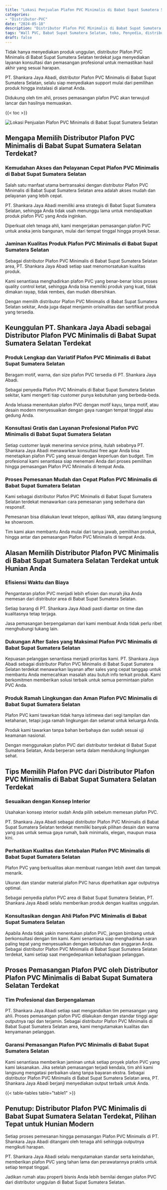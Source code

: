 ```yaml
---
title: "Lokasi Penjualan Plafon PVC Minimalis di Babat Supat Sumatera Selatan"
categories: 
- "Distributor-PVC"
date: "2024-05-18"
description: "Distributor Plafon PVC Minimalis di Babat Supat Sumatera Selatan untuk rumah, perkantoran, serta toko. Panel unggulan, variasi motif, pilihan warna modern, dengan servis pemasangan dikerjakan oleh tenaga ahli berpengalaman dan kepastian resmi!|Jasa penyediaan Plafon PVC Minimalis di Babat Supat Sumatera Selatan bagi keperluan tempat tinggal, perkantoran, maupun ritel, beserta produk terbaik dan pemasangan oleh tenaga ahli berpengalaman serta garansi resmi.|Alternatif Plafon PVC Minimalis di Babat Supat Sumatera Selatan yang terbukti bagi tempat tinggal, office, serta gerai, dengan material terbaik dan penempatan ditangani oleh tenaga ahli profesional serta garansi resmi.|Distribusi Plafon PVC Minimalis di Babat Supat Sumatera Selatan bagi rumah, office, serta toko, dengan produk terbaik dan penempatan dikerjakan oleh tenaga ahli profesional, disertai dengan jaminan resmi.}"
tags: "Wall PVC, Babat Supat Sumatera Selatan, toko, Penyedia, distributor"
draft: false
---
```


Tidak hanya menyediakan produk unggulan, distributor Plafon PVC Minimalis di Babat Supat Sumatera Selatan terdekat juga menyediakan layanan konsultasi dan pemasangan profesional untuk memastikan hasil akhir yang sesuai harapan.

PT. Shankara Jaya Abadi, distributor Plafon PVC Minimalis di Babat Supat Sumatera Selatan, selalu siap menyediakan support mulai dari pemilihan produk hingga instalasi di alamat Anda.

Didukung oleh tim ahli, proses pemasangan plafon PVC akan terwujud lancar dan hasilnya memuaskan.

{{< toc >}}

![Lokasi Penjualan Plafon PVC Minimalis di Babat Supat Sumatera Selatan](/images/Distributor-PVC/Lokasi-Penjualan-Plafon-PVC-Minimalis-di-Babat-Supat-Sumatera-Selatan.png)


## Mengapa Memilih Distributor Plafon PVC Minimalis di Babat Supat Sumatera Selatan Terdekat?

### Kemudahan Akses dan Pelayanan Cepat Plafon PVC Minimalis di Babat Supat Sumatera Selatan

Salah satu manfaat utama bertransaksi dengan distributor Plafon PVC Minimalis di Babat Supat Sumatera Selatan area adalah akses mudah dan pelayanan yang lebih cepat.

PT. Shankara Jaya Abadi memiliki area strategis di Babat Supat Sumatera Selatan, sehingga Anda tidak usah menunggu lama untuk mendapatkan produk plafon PVC yang Anda inginkan.

Diperkuat oleh tenaga ahli, kami mengerjakan pemasangan plafon PVC untuk aneka jenis bangunan, mulai dari tempat tinggal hingga proyek besar.

### Jaminan Kualitas Produk Plafon PVC Minimalis di Babat Supat Sumatera Selatan

Sebagai distributor Plafon PVC Minimalis di Babat Supat Sumatera Selatan area, PT. Shankara Jaya Abadi setiap saat menomorsatukan kualitas produk.

Kami senantiasa menghadirkan plafon PVC yang benar-benar lolos proses quality control ketat, sehingga Anda bisa memiliki produk yang kuat, tidak dimakan rayap, tidak rembes, dan mudah dibersihkan.

Dengan memilih distributor Plafon PVC Minimalis di Babat Supat Sumatera Selatan sekitar, Anda juga dapat menjamin orisinalitas dan sertifikat produk yang tersedia.

## Keunggulan PT. Shankara Jaya Abadi sebagai Distributor Plafon PVC Minimalis di Babat Supat Sumatera Selatan Terdekat

### Produk Lengkap dan Variatif Plafon PVC Minimalis di Babat Supat Sumatera Selatan

Beragam motif, warna, dan size plafon PVC tersedia di PT. Shankara Jaya Abadi.

Sebagai penyedia Plafon PVC Minimalis di Babat Supat Sumatera Selatan sekitar, kami mengerti tiap customer punya kebutuhan yang berbeda-beda.

Anda leluasa menentukan plafon PVC dengan motif kayu, tanpa motif, atau desain modern menyesuaikan dengan gaya ruangan tempat tinggal atau gedung Anda.

### Konsultasi Gratis dan Layanan Profesional Plafon PVC Minimalis di Babat Supat Sumatera Selatan

Setiap customer layak menerima service prima, itulah sebabnya PT. Shankara Jaya Abadi menawarkan konsultasi free agar Anda bisa menetapkan plafon PVC yang sesuai dengan keperluan dan budget. Tim profesional kami senantiasa siap menemani Anda dari proses pemilihan hingga pemasangan Plafon PVC Minimalis di tempat Anda.

### Proses Pemesanan Mudah dan Cepat Plafon PVC Minimalis di Babat Supat Sumatera Selatan

Kami sebagai distributor Plafon PVC Minimalis di Babat Supat Sumatera Selatan terdekat menawarkan cara pemesanan yang sederhana dan responsif.

Pemesanan bisa dilakukan lewat telepon, aplikasi WA, atau datang langsung ke showroom.

Tim kami akan membantu Anda mulai dari tanya jawab, pemilihan produk, hingga antar dan pemasangan Plafon PVC Minimalis di tempat Anda.

## Alasan Memilih Distributor Plafon PVC Minimalis di Babat Supat Sumatera Selatan Terdekat untuk Hunian Anda

### Efisiensi Waktu dan Biaya

Pengantaran plafon PVC menjadi lebih efisien dan murah jika Anda memesan dari distributor area di Babat Supat Sumatera Selatan.

Setiap barang di PT. Shankara Jaya Abadi pasti diantar on time dan kualitasnya tetap terjaga.

Jasa pemasangan berpengalaman dari kami membuat Anda tidak perlu ribet menghubungi tukang lain.

### Dukungan After Sales yang Maksimal Plafon PVC Minimalis di Babat Supat Sumatera Selatan

Kepuasan pelanggan senantiasa menjadi prioritas kami. PT. Shankara Jaya Abadi sebagai distributor Plafon PVC Minimalis di Babat Supat Sumatera Selatan terdekat menawarkan layanan after sales yang cepat tanggap untuk membantu Anda memecahkan masalah atau butuh info terkait produk. Kami berkomitmen memberikan solusi terbaik untuk semua permintaan plafon PVC Anda.

### Produk Ramah Lingkungan dan Aman Plafon PVC Minimalis di Babat Supat Sumatera Selatan

Plafon PVC kami tawarkan tidak hanya istimewa dari segi tampilan dan ketahanan, tetapi juga ramah lingkungan dan selamat untuk keluarga Anda.

Produk kami tawarkan tanpa bahan berbahaya dan sudah sesuai uji keamanan nasional.

Dengan menggunakan plafon PVC dari distributor terdekat di Babat Supat Sumatera Selatan, Anda berperan serta dalam mendukung lingkungan sehat.

## Tips Memilih Plafon PVC dari Distributor Plafon PVC Minimalis di Babat Supat Sumatera Selatan Terdekat

### Sesuaikan dengan Konsep Interior

Usahakan konsep interior sudah Anda pilih sebelum memesan plafon PVC.

PT. Shankara Jaya Abadi sebagai distributor Plafon PVC Minimalis di Babat Supat Sumatera Selatan terdekat memiliki banyak pilihan desain dan warna yang pas untuk semua gaya rumah, baik minimalis, elegan, maupun masa kini.

### Perhatikan Kualitas dan Ketebalan Plafon PVC Minimalis di Babat Supat Sumatera Selatan

Plafon PVC yang berkualitas akan membuat ruangan lebih awet dan tampak menarik.

Ukuran dan standar material plafon PVC harus diperhatikan agar outputnya optimal.

Sebagai penyedia plafon PVC area di Babat Supat Sumatera Selatan, PT. Shankara Jaya Abadi selalu memberikan produk dengan kualitas unggulan.

### Konsultasikan dengan Ahli Plafon PVC Minimalis di Babat Supat Sumatera Selatan

Apabila Anda tidak yakin menentukan plafon PVC, jangan bimbang untuk berkonsultasi dengan tim kami. Kami senantiasa siap menghadirkan saran paling tepat yang menyesuaikan dengan kebutuhan dan anggaran Anda. Sebagai distributor Plafon PVC Minimalis di Babat Supat Sumatera Selatan terdekat, kami setiap saat mengedepankan kebahagiaan pelanggan.

## Proses Pemasangan Plafon PVC oleh Distributor Plafon PVC Minimalis di Babat Supat Sumatera Selatan Terdekat

### Tim Profesional dan Berpengalaman

PT. Shankara Jaya Abadi setiap saat mengandalkan tim pemasangan yang ahli. Proses pemasangan plafon PVC dilakukan dengan standar tinggi agar outputnya rapi dan terjamin. Sebagai distributor Plafon PVC Minimalis di Babat Supat Sumatera Selatan area, kami mengutamakan kualitas dan kenyamanan pelanggan.

### Garansi Pemasangan Plafon PVC Minimalis di Babat Supat Sumatera Selatan

Kami senantiasa memberikan jaminan untuk setiap proyek plafon PVC yang kami laksanakan. Jika setelah pemasangan terjadi kendala, tim ahli kami langsung mengatasi perbaikan ulang tanpa bayaran ekstra. Sebagai distributor Plafon PVC Minimalis di Babat Supat Sumatera Selatan area, PT. Shankara Jaya Abadi berjanji menyediakan output terbaik untuk Anda.

{{< table-tables table="table1" >}}

## Penutup: Distributor Plafon PVC Minimalis di Babat Supat Sumatera Selatan Terdekat, Pilihan Tepat untuk Hunian Modern

Setiap proses pemesanan hingga pemasangan Plafon PVC Minimalis di PT. Shankara Jaya Abadi ditangani oleh tenaga ahli sehingga outputnya mengikuti harapan.

PT. Shankara Jaya Abadi selalu mengutamakan standar serta keindahan, memberikan plafon PVC yang tahan lama dan perawatannya praktis untuk setiap tempat tinggal.

Jadikan rumah atau properti bisnis Anda lebih bernilai dengan plafon PVC dari distributor unggulan di Babat Supat Sumatera Selatan.